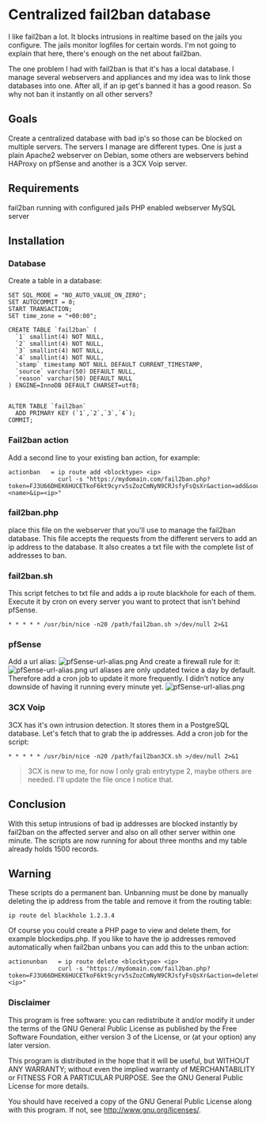 # Centralized fail2ban database

I like fail2ban a lot. It blocks intrusions in realtime based on the jails you configure. The jails monitor logfiles for certain words. I'm not going to explain that here, there's enough on the net about fail2ban.

The one problem I had with fail2ban is that it's has a local database. I manage several webservers and appliances and my idea was to link those databases into one. After all, if an ip get's banned it has a good reason. So why not ban it instantly on all other servers? 

## Goals
Create a centralized database with bad ip's so those can be blocked on multiple servers. The servers I manage are different types. One is just a plain Apache2 webserver on Debian, some others are webservers behind HAProxy on pfSense and another is a 3CX Voip server. 

## Requirements
fail2ban running with configured jails
PHP enabled webserver
MySQL server

## Installation
### Database
Create a table in a database:
```mysql
SET SQL_MODE = "NO_AUTO_VALUE_ON_ZERO";
SET AUTOCOMMIT = 0;
START TRANSACTION;
SET time_zone = "+00:00";

CREATE TABLE `fail2ban` (
  `1` smallint(4) NOT NULL,
  `2` smallint(4) NOT NULL,
  `3` smallint(4) NOT NULL,
  `4` smallint(4) NOT NULL,
  `stamp` timestamp NOT NULL DEFAULT CURRENT_TIMESTAMP,
  `source` varchar(50) DEFAULT NULL,
  `reason` varchar(50) DEFAULT NULL
) ENGINE=InnoDB DEFAULT CHARSET=utf8;


ALTER TABLE `fail2ban`
  ADD PRIMARY KEY (`1`,`2`,`3`,`4`);
COMMIT;
```

### Fail2ban action
Add a second line to your existing ban action, for example:
```
actionban   = ip route add <blocktype> <ip> 
              curl -s "https://mydomain.com/fail2ban.php?token=FJ3U66DHEK6HUCETkoF6kt9cyrv5sZozCmNyN9CRJsfyFsQsXr&action=add&source=myfirstserver&reason=<name>&ip=<ip>"
  ```

### fail2ban.php
place this file on the webserver that you'll use to manage the fail2ban database. This file accepts the requests from the different servers to add an ip address to the database. It also creates a txt file with the complete list of addresses to ban.

### fail2ban.sh
This script fetches to txt file and adds a ip route blackhole for each of them. Execute it by cron on every server you want to protect that isn't behind pfSense.
```
* * * * * /usr/bin/nice -n20 /path/fail2ban.sh >/dev/null 2>&1
```

### pfSense
Add a url alias:
![pfSense-url-alias.png](https://egregius.be/files/github/pfSense-url-alias.png)
And create a firewall rule for it:
![pfSense-url-alias.png](https://egregius.be/files/github/pfSense-firewall-rule.png)
url aliases are only updated twice a day by default. Therefore add a cron job to update it more frequently. I didn't notice any downside of having it running every minute yet.
![pfSense-url-alias.png](https://egregius.be/files/github/pfSense-cron.png)

### 3CX Voip
3CX has it's own intrusion detection. It stores them in a PostgreSQL database. Let's fetch that to grab the ip addresses.
Add a cron job for the script:
```
* * * * * /usr/bin/nice -n20 /path/fail2ban3CX.sh >/dev/null 2>&1
```
> 3CX is new to me, for now I only grab entrytype 2, maybe others are needed. I'll update the file once I notice that.

## Conclusion
With this setup intrusions of bad ip addresses are blocked instantly by fail2ban on the affected server and also on all other server within one minute. The scripts are now running for about three months and my table already holds 1500 records.
## Warning
These scripts do a permanent ban. Unbanning must be done by manually deleting the ip address from the table and remove it from the routing table:
```shell
ip route del blackhole 1.2.3.4
```
Of course you could create a PHP page to view and delete them, for example blockedips.php.
If you like to have the ip addresses removed automatically when fail2ban unbans you can add this to the unban action:
```
actionunban   = ip route delete <blocktype> <ip> 
              curl -s "https://mydomain.com/fail2ban.php?token=FJ3U66DHEK6HUCETkoF6kt9cyrv5sZozCmNyN9CRJsfyFsQsXr&action=delete&ip=<ip>"
  ```

### Disclaimer
This program is free software: you can redistribute it and/or modify it under the terms of the GNU General Public License as published by the Free Software Foundation, either version 3 of the License, or (at your option) any later version.

This program is distributed in the hope that it will be useful, but WITHOUT ANY WARRANTY; without even the implied warranty of MERCHANTABILITY or FITNESS FOR A PARTICULAR PURPOSE. See the GNU General Public License for more details.

You should have received a copy of the GNU General Public License along with this program. If not, see http://www.gnu.org/licenses/.
